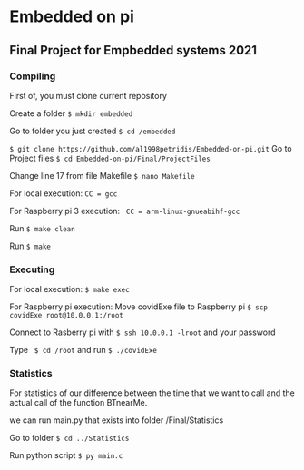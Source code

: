 # Embedded on pi

## Final Project for Empbedded systems 2021

### Compiling
First of, you must clone current repository

Create a folder ``` $ mkdir embedded ```

Go to folder you just created ``` $ cd /embedded ```

``` $ git clone https://github.com/al1998petridis/Embedded-on-pi.git ``` 
Go to Project files ``` $ cd Embedded-on-pi/Final/ProjectFiles ```

Change line 17 from file Makefile ``` $ nano Makefile ```

For local execution: ``` CC = gcc ```
    
For Raspberry pi 3 execution: ```  CC = arm-linux-gnueabihf-gcc ```
    
Run ``` $ make clean ```

Run ``` $ make ```

### Executing

For local execution: ``` $ make exec ```
   
For Raspberry pi execution: Move covidExe file to Raspberry pi ``` $ scp covidExe root@10.0.0.1:/root ```
    
Connect to Rasberry pi with ``` $ ssh 10.0.0.1 -lroot ``` and your password

Type ``` $ cd /root``` and run ``` $ ./covidExe ```

### Statistics

For statistics of our difference between the time that we want to call and the actual call of the function BTnearMe.

we can run main.py that exists into folder /Final/Statistics

Go to folder ``` $ cd ../Statistics ```

Run python script ``` $ py main.c ```
